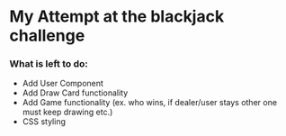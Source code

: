 My Attempt at the blackjack challenge
====
### What is left to do:
* Add User Component
* Add Draw Card functionality
* Add Game functionality (ex. who wins, if dealer/user stays other one must keep drawing etc.)
* CSS styling
